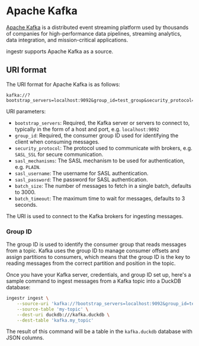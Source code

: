 # Apache Kafka
[Apache Kafka](https://kafka.apache.org/) is a distributed event streaming platform used by thousands of companies for high-performance data pipelines, streaming analytics, data integration, and mission-critical applications.

ingestr supports Apache Kafka as a source.

## URI format
The URI format for Apache Kafka is as follows:

```plaintext
kafka://?bootstrap_servers=localhost:9092&group_id=test_group&security_protocol=SASL_SSL&sasl_mechanisms=PLAIN&sasl_username=example_username&sasl_password=example_secret&batch_size=1000&batch_timeout=3
```

URI parameters:
- `bootstrap_servers`: Required, the Kafka server or servers to connect to, typically in the form of a host and port, e.g. `localhost:9092`
- `group_id`: Required, the consumer group ID used for identifying the client when consuming messages.
- `security_protocol`: The protocol used to communicate with brokers, e.g. `SASL_SSL` for secure communication.
- `sasl_mechanisms`: The SASL mechanism to be used for authentication, e.g. `PLAIN`.
- `sasl_username`: The username for SASL authentication.
- `sasl_password`: The password for SASL authentication.
- `batch_size`: The number of messages to fetch in a single batch, defaults to 3000.
- `batch_timeout`: The maximum time to wait for messages, defaults to 3 seconds.

The URI is used to connect to the Kafka brokers for ingesting messages.

### Group ID
The group ID is used to identify the consumer group that reads messages from a topic. Kafka uses the group ID to manage consumer offsets and assign partitions to consumers, which means that the group ID is the key to reading messages from the correct partition and position in the topic.

Once you have your Kafka server, credentials, and group ID set up, here's a sample command to ingest messages from a Kafka topic into a DuckDB database:

```sh
ingestr ingest \
    --source-uri 'kafka://?bootstrap_servers=localhost:9092&group_id=test_group' \
    --source-table 'my-topic' \
    --dest-uri duckdb:///kafka.duckdb \
    --dest-table 'kafka.my_topic'
```

The result of this command will be a table in the `kafka.duckdb` database with JSON columns.

